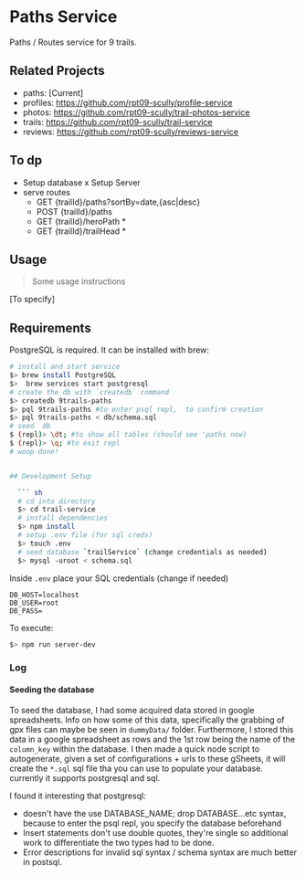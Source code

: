 

# Paths Service

Paths / Routes service for 9 trails.



## Related Projects

  - paths: [Current]
  - profiles: https://github.com/rpt09-scully/profile-service
  - photos: https://github.com/rpt09-scully/trail-photos-service
  - trails: https://github.com/rpt09-scully/trail-service
  - reviews: https://github.com/rpt09-scully/reviews-service

## To dp

- Setup database 
x Setup Server
- serve routes
  - GET {trailId}/paths?sortBy=date,{asc|desc}
  - POST {trailId}/paths 
  - GET {trailId}/heroPath *
  - GET {trailId}/trailHead *



## Usage

> Some usage instructions

[To specify]

## Requirements

PostgreSQL is required. It can be installed with brew:


``` sh
# install and start service
$> brew install PostgreSQL
$>  brew services start postgresql
# create the db with `createdb` command
$> createdb 9trails-paths
$> pql 9trails-paths #to enter psql repl,  to confirm creation
$> pql 9trails-paths < db/schema.sql
# seed  db
$ (repl)> \dt; #to show all tables (should see 'paths now)
$ (repl)> \q; #to exit repl
# woop done!


## Development Setup

  ``` sh
  # cd into directory
  $> cd trail-service
  # install dependencies
  $> npm install
  # setup .env file (for sql creds)
  $> touch .env 
  # seed database `trailService` (change credentials as needed)
  $> mysql -uroot < schema.sql  
  ```
   Inside `.env` place your SQL credentials (change if needed)
  ``` 
  DB_HOST=localhost
  DB_USER=root
  DB_PASS=
  ```
   To execute:
   ``` sh
  $> npm run server-dev
  ```

### Log

#### Seeding the database

To seed the database, I had some acquired data stored in google spreadsheets. Info on how some of this data, specifically the grabbing of gpx files can maybe be seen in `dummyData/` folder. Furthermore, I stored this data in a google spreadsheet as rows and the 1st row being the name of the `column_key` within the database. I then made a quick node script to autogenerate, given a set of configurations + urls to these gSheets, it will create the `*.sql` sql file tha you can use to populate your database. currently it supports postgresql and sql. 

I found it interesting that postgresql:

  - doesn't have the use DATABASE_NAME; drop DATABASE...etc syntax, because to enter the psql repl, you specify the database beforehand
  - Insert statements don't use double quotes, they're single so additional work to differentiate the two types had to be done.
  - Error descriptions for invalid sql syntax / schema syntax are much better in postsql.
